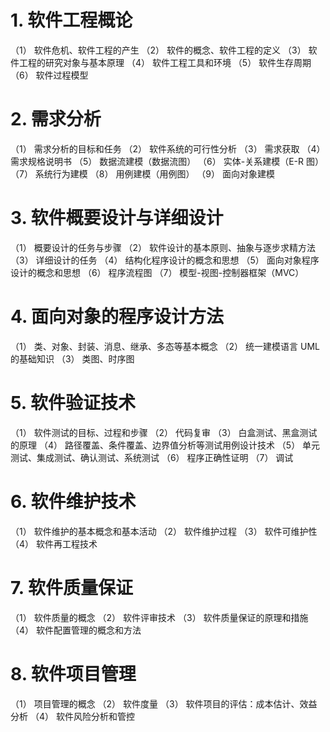 # 1. 软件工程概论
（1） 软件危机、软件工程的产生
（2） 软件的概念、软件工程的定义
（3） 软件工程的研究对象与基本原理
（4） 软件工程工具和环境
（5） 软件生存周期
（6） 软件过程模型
# 2. 需求分析
（1） 需求分析的目标和任务
（2） 软件系统的可行性分析
（3） 需求获取
（4） 需求规格说明书
（5） 数据流建模（数据流图）
（6） 实体-关系建模（E-R 图）
（7） 系统行为建模
（8） 用例建模（用例图）
（9） 面向对象建模
# 3. 软件概要设计与详细设计
（1） 概要设计的任务与步骤
（2） 软件设计的基本原则、抽象与逐步求精方法
（3） 详细设计的任务
（4） 结构化程序设计的概念和思想
（5） 面向对象程序设计的概念和思想
（6） 程序流程图
（7） 模型-视图-控制器框架（MVC）
# 4. 面向对象的程序设计方法
（1） 类、对象、封装、消息、继承、多态等基本概念
（2） 统一建模语言 UML 的基础知识
（3） 类图、时序图
# 5. 软件验证技术
（1） 软件测试的目标、过程和步骤
（2） 代码复审
（3） 白盒测试、黑盒测试的原理
（4） 路径覆盖、条件覆盖、边界值分析等测试用例设计技术
（5） 单元测试、集成测试、确认测试、系统测试
（6） 程序正确性证明
（7） 调试
# 6. 软件维护技术
（1） 软件维护的基本概念和基本活动
（2） 软件维护过程
（3） 软件可维护性
（4） 软件再工程技术
# 7. 软件质量保证
（1） 软件质量的概念
（2） 软件评审技术
（3） 软件质量保证的原理和措施
（4） 软件配置管理的概念和方法
# 8. 软件项目管理
（1） 项目管理的概念
（2） 软件度量
（3） 软件项目的评估：成本估计、效益分析
（4） 软件风险分析和管控
